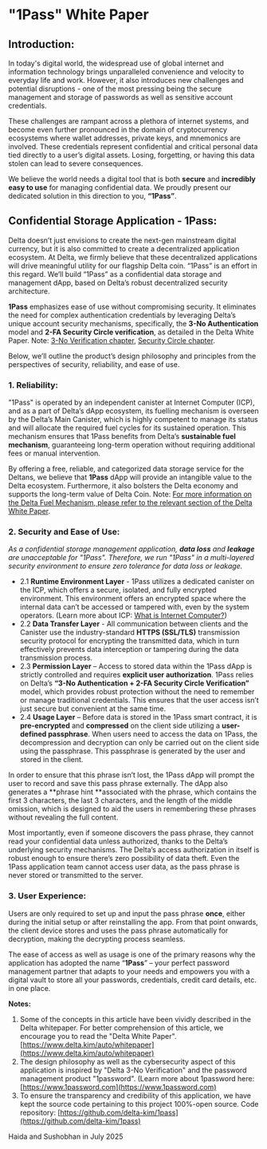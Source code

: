#  "1Pass" White Paper

## **Introduction:**

In today's digital world, the widespread use of global internet and information technology brings unparalleled convenience and velocity to everyday life and work. However, it also introduces new challenges and potential disruptions - one of the most pressing being the secure management and storage of passwords as well as sensitive account credentials.

These challenges are rampant across a plethora of internet systems, and become even further pronounced in the domain of cryptocurrency ecosystems where wallet addresses, private keys, and mnemonics are involved. These credentials represent confidential and critical personal data tied directly to a user’s digital assets. Losing, forgetting, or having this data stolen can lead to severe consequences.

We believe the world needs a digital tool that is both **secure** and **incredibly easy to use** for managing confidential data. We proudly present our dedicated solution in this direction to you, **“1Pass”**.

## **Confidential Storage Application - 1Pass:**

Delta doesn’t just envisions to create the next-gen mainstream digital currency, but it is also committed to create a decentralized application ecosystem. At Delta, we firmly believe that these decentralized applications will drive meaningful utility for our flagship Delta coin. “1Pass” is an effort in this regard. We’ll build “1Pass” as a confidential data storage and management dApp, based on Delta’s robust decentralized security architecture.

**1Pass** emphasizes ease of use without compromising security. It eliminates the need for complex authentication credentials by leveraging Delta’s unique account security mechanisms, specifically, the **3-No Authentication** model and **2-FA Security Circle verification**, as detailed in the Delta White Paper. Note: [3-No Verification chapter](https://www.delta.kim/en/whitepaper#3.4_3-no-verification), [Security Circle chapter](https://www.delta.kim/en/whitepaper#3.5_safety_circle).

Below, we’ll outline the product’s design philosophy and principles from the perspectives of security, reliability, and ease of use.

### 1. **Reliability:**

"1Pass" is operated by an independent canister at Internet Computer (ICP), and as a part of Delta’s dApp ecosystem, its fuelling mechanism is overseen by the Delta’s Main Canister, which is highly competent to manage its status and will allocate the required fuel cycles for its sustained operation. This mechanism ensures that 1Pass benefits from Delta’s **sustainable fuel mechanism**, guaranteeing long-term operation without requiring additional fees or manual intervention.

By offering a free, reliable, and categorized data storage service for the Deltans, we believe that **1Pass** dApp will provide an intangible value to the Delta ecosystem. Furthermore, it also bolsters the Delta economy and supports the long-term value of Delta Coin. Note: [For more information on the Delta Fuel Mechanism, please refer to the relevant section of the Delta White Paper](https://www.delta.kim/en/whitepaper#3.9_fuel_mechanism).

### 2. **Security and Ease of Use:**

*As a confidential storage management application, ***data loss*** and ***leakage*** are unacceptable for "1Pass". Therefore, we run "1Pass" in a multi-layered security environment to ensure zero tolerance for data loss or leakage.*

*  2.1 **Runtime Environment Layer** - 1Pass utilizes a dedicated canister on the ICP, which offers a secure, isolated, and fully encrypted environment. This environment offers an encrypted space where the internal data can’t be accessed or tampered with, even by the system operators. (Learn more about ICP: [What is Internet Computer?](https://internetcomputer.org/what-is-the-ic))
* 2.2 **Data Transfer Layer** - All communication between clients and the Canister use the industry-standard **HTTPS (SSL/TLS)** transmission security protocol for encrypting the transmitted data, which in turn effectively prevents data interception or tampering during the data transmission process.
* 2.3 **Permission Layer** – Access to stored data within the 1Pass dApp is strictly controlled and requires **explicit user authorization**. 1Pass relies on Delta’s **“3-No Authentication + 2-FA Security Circle Verification”** model, which provides robust protection without the need to remember or manage traditional credentials. This ensures that the user access isn’t just secure but convenient at the same time.
* 2.4 **Usage Layer** – Before data is stored in the 1Pass smart contract, it is **pre-encrypted** and **compressed** on the client side utilizing a **user-defined passphrase**. When users need to access the data on 1Pass, the decompression and decryption can only be carried out on the client side using the passphrase. This passphrase is generated by the user and stored in the client.

In order to ensure that this phrase isn’t lost, the 1Pass dApp will prompt the user to record and save this pass phrase externally. The dApp also generates a **phrase hint **associated with the phrase, which contains the first 3 characters, the last 3 characters, and the length of the middle omission, which is designed to aid the users in remembering these phrases without revealing the full content.

Most importantly, even if someone discovers the pass phrase, they cannot read your confidential data unless authorized, thanks to the Delta’s underlying security mechanisms. The Delta’s access authorization in itself is robust enough to ensure there’s zero possibility of data theft. Even the 1Pass application team cannot access user data, as the pass phrase is never stored or transmitted to the server.

### 3. **User Experience:**

Users are only required to set up and input the pass phrase **once**, either during the initial setup or after reinstalling the app. From that point onwards, the client device stores and uses the pass phrase automatically for decryption, making the decrypting process seamless.

The ease of access as well as usage is one of the primary reasons why the application has adopted the name “**1Pass**” – your perfect password management partner that adapts to your needs and empowers you with a digital vault to store all your passwords, credentials, credit card details, etc. in one place.

**Notes:**

1. Some of the concepts in this article have been vividly described in the Delta whitepaper. For better comprehension of this article, we encourage you to read the "Delta White Paper". [https://www.delta.kim/auto/whitepaper](https://www.delta.kim/auto/whitepaper)
2. The design philosophy as well as the cybersecurity aspect of this application is inspired by "Delta 3-No Verification" and the password management product "1password". (Learn more about 1password here: [https://www.1password.com](https://www.1password.com)
3. To ensure the transparency and credibility of this application, we have kept the source code pertaining to this project 100%-open source. Code repository: [https://github.com/delta-kim/1pass](https://github.com/delta-kim/1pass)

Haida and Sushobhan in July 2025